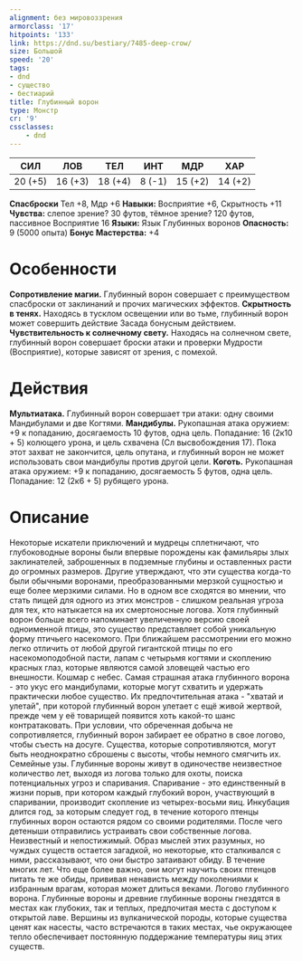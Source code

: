 ```yaml
---
alignment: без мировоззрения
armorclass: '17'
hitpoints: '133'
link: https://dnd.su/bestiary/7485-deep-crow/
size: Большой
speed: '20'
tags:
- dnd
- существо
- бестиарий
title: Глубинный ворон
type: Монстр
cr: '9'
cssclasses:
    - dnd
---
```



| СИЛ | ЛОВ | ТЕЛ | ИНТ | МДР | ХАР |
|---|---|---|---|---|---|
| 20 (+5) | 16 (+3) | 18 (+4) | 8 (-1) | 15 (+2) | 14 (+2) |
**Спасброски** Тел +8, Мдр +6
**Навыки:** Восприятие +6, Скрытность +11
**Чувства:** слепое зрение? 30 футов, тёмное зрение? 120 футов, пассивное Восприятие 16
**Языки:** Язык Глубинных воронов
**Опасность:** 9 (5000 опыта)
**Бонус Мастерства:** +4


# Особенности
**Сопротивление магии.** Глубинный ворон совершает с преимуществом спасброски от заклинаний и прочих магических эффектов.
**Скрытность в тенях.** Находясь в тусклом освещении или во тьме, глубинный ворон может совершить действие Засада бонусным действием.
**Чувствительность к солнечному свету.** Находясь на солнечном свете, глубинный ворон совершает броски атаки и проверки Мудрости (Восприятие), которые зависят от зрения, с помехой.


# Действия
**Мультиатака.** Глубинный ворон совершает три атаки: одну своими Мандибулами и две Когтями.
**Мандибулы.** Рукопашная атака оружием: +9 к попаданию, досягаемость 10 футов, одна цель. Попадание: 16 (2к10 + 5) колющего урона, и цель схвачена (Сл высвобождения 17). Пока этот захват не закончится, цель опутана, и глубинный ворон не может использовать свои мандибулы против другой цели.
**Коготь.** Рукопашная атака оружием: +9 к попаданию, досягаемость 5 футов, одна цель. Попадание: 12 (2к6 + 5) рубящего урона.


# Описание
Некоторые искатели приключений и мудрецы сплетничают, что глубоководные вороны были впервые порождены как фамильяры злых заклинателей, заброшенных в подземные глубины и оставленных расти до огромных размеров. Другие утверждают, что эти существа когда-то были обычными воронами, преобразованными мерзкой сущностью и еще более мерзкими силами. Но в одном все сходятся во мнении, что стать пищей для одного из этих монстров - слишком реальная угроза для тех, кто натыкается на их смертоносные логова. Хотя глубинный ворон больше всего напоминает увеличенную версию своей одноименной птицы, это существо представляет собой уникальную форму птичьего насекомого. При ближайшем рассмотрении его можно легко отличить от любой другой гигантской птицы по его насекомоподобной пасти, лапам с четырьмя когтями и скоплению красных глаз, которые являются самой зловещей частью его внешности. Кошмар с небес. Самая страшная атака глубинного ворона - это укус его мандибулами, которые могут схватить и удержать практически любое существо. Их предпочтительная атака - "хватай и улетай", при которой глубинный ворон улетает с ещё живой жертвой, прежде чем у её товарищей появится хоть какой-то шанс контратаковать. При условии, что обреченная добыча не сопротивляется, глубинный ворон забирает ее обратно в свое логово, чтобы съесть на досуге. Существа, которые сопротивляются, могут быть неоднократно сброшены с высоты, чтобы немного смягчить их. Семейные узы. Глубинные вороны живут в одиночестве неизвестное количество лет, выходя из логова только для охоты, поиска потенциальных угроз и спаривания. Спаривание - это единственный в жизни порыв, при котором каждый глубокий ворон, участвующий в спаривании, производит скопление из четырех-восьми яиц. Инкубация длится год, за которым следует год, в течение которого птенцы глубинных ворон остаются рядом со своими родителями. После чего детеныши отправились устраивать свои собственные логова. Неизвестный и непостижимый. Образ мыслей этих разумных, но чуждых существ остается загадкой, но некоторые, кто сталкивался с ними, рассказывают, что они быстро затаивают обиду. В течение многих лет. Что еще более важно, они могут научить своих птенцов питать те же обиды, прививая ненависть между поколениями к избранным врагам, которая может длиться веками. Логово глубинного ворона. Глубинные вороны и древние глубинные вороны гнездятся в местах как глубоких, так и теплых, предпочитая места с доступом к открытой лаве. Вершины из вулканической породы, которые существа ценят как насесты, часто встречаются в таких местах, чье окружающее тепло обеспечивает постоянную поддержание температуры яиц этих существ.